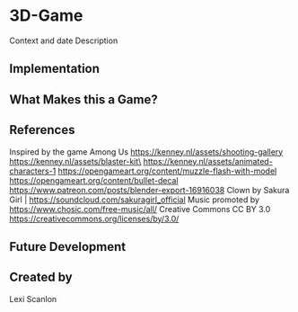# 3D-Game
Context and date
Description

## Implementation

## What Makes this a Game?

## References
Inspired by the game Among Us
https://kenney.nl/assets/shooting-gallery
https://kenney.nl/assets/blaster-kit\
https://kenney.nl/assets/animated-characters-1
https://opengameart.org/content/muzzle-flash-with-model
https://opengameart.org/content/bullet-decal
https://www.patreon.com/posts/blender-export-16916038
Clown by Sakura Girl | https://soundcloud.com/sakuragirl_official
Music promoted by https://www.chosic.com/free-music/all/
Creative Commons CC BY 3.0
https://creativecommons.org/licenses/by/3.0/


## Future Development

## Created by
Lexi Scanlon
